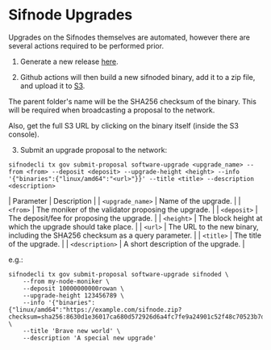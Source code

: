 # Sifnode Upgrades

Upgrades on the Sifnodes themselves are automated, however there are several actions required to be performed prior.

1. Generate a new release [here](https://github.com/Sifchain/sifnode/releases).

2. Github actions will then build a new sifnoded binary, add it to a zip file, and upload it to [S3](https://s3.console.aws.amazon.com/s3/buckets/finance.sifchain.release?region=us-west-2&tab=objects).

The parent folder's name will be the SHA256 checksum of the binary. This will be required when broadcasting a proposal to the network. 

Also, get the full S3 URL by clicking on the binary itself (inside the S3 console).  

3. Submit an upgrade proposal to the network:

```
sifnodecli tx gov submit-proposal software-upgrade <upgrade_name> --from <from> --deposit <deposit> --upgrade-height <height> --info '{"binaries":{"linux/amd64":"<url>"}}' --title <title> --description <description>
```

| Parameter | Description |
| `<upgrade_name>` | Name of the upgrade. |
| `<from>` | The moniker of the validator proposing the upgrade. |
| `<deposit>` | The deposit/fee for proposing the upgrade. |
| `<height>` | The block height at which the upgrade should take place. |
| `<url>` | The URL to the new binary, including the SHA256 checksum as a query parameter. |
| `<title>` | The title of the upgrade. |
| `<description>` | A short description of the upgrade. |

e.g.:

```
sifnodecli tx gov submit-proposal software-upgrade sifnoded \
    --from my-node-moniker \
    --deposit 10000000000rowan \
    --upgrade-height 123456789 \
    --info '{"binaries":{"linux/amd64":"https://example.com/sifnode.zip?checksum=sha256:8630d1e36017ca680d572926d6a4fc7fe9a24901c52f48c70523b7d44ad0cfb2"}}' \
    --title 'Brave new world' \
    --description 'A special new upgrade'
```

